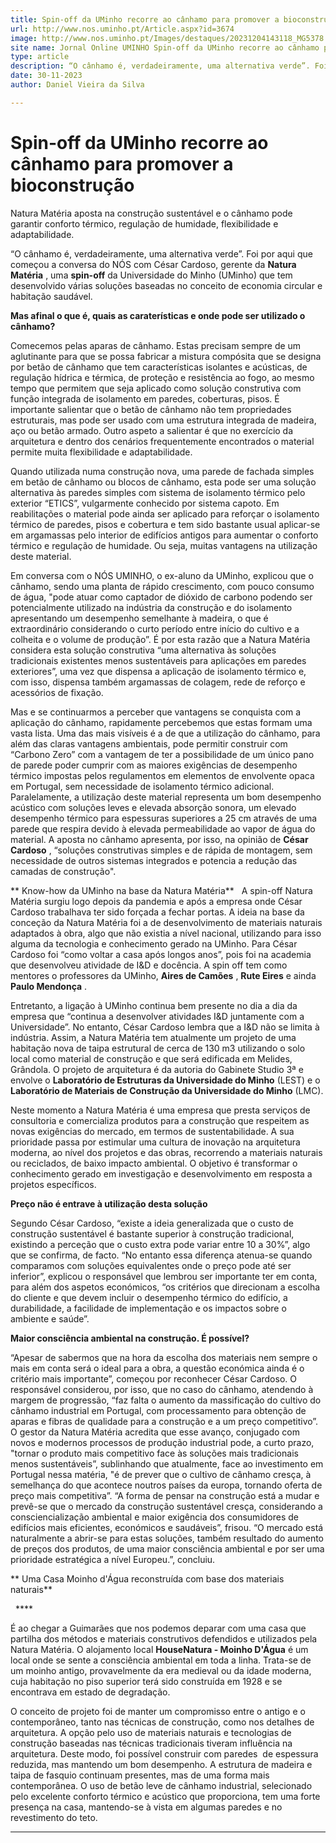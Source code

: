 ```yaml
---
title: Spin-off da UMinho recorre ao cânhamo para promover a bioconstrução
url: http://www.nos.uminho.pt/Article.aspx?id=3674
image: http://www.nos.uminho.pt/Images/destaques/20231204143118_MG5378.jpg
site name: Jornal Online UMINHO Spin-off da UMinho recorre ao cânhamo para promover a bioconstrução
type: article
description: “O cânhamo é, verdadeiramente, uma alternativa verde”. Foi por aqui que começou a conversa do NÓS com César Cardoso, gerente da Natura Matéria, uma spin-off da Universidade do Minho (UMinho) que tem desenvolvido várias soluções baseadas no conceito de economia circular e habitação saudável.
date: 30-11-2023
author: Daniel Vieira da Silva

---
```

# Spin-off da UMinho recorre ao cânhamo para promover a bioconstrução


  

Natura Matéria aposta na construção sustentável e o cânhamo pode garantir conforto térmico, regulação de humidade, flexibilidade e adaptabilidade.

“O cânhamo é, verdadeiramente, uma alternativa verde”. Foi por aqui que começou a conversa do NÓS com César Cardoso, gerente da **Natura Matéria** , uma **spin-off**  da Universidade do Minho (UMinho) que tem desenvolvido várias soluções baseadas no conceito de economia circular e habitação saudável.

**Mas afinal o que é, quais as caraterísticas e onde pode ser utilizado o cânhamo?** 

Comecemos pelas aparas de cânhamo. Estas precisam sempre de um aglutinante para que se possa fabricar a mistura compósita que se designa por betão de cânhamo que tem características isolantes e acústicas, de regulação hídrica e térmica, de proteção e resistência ao fogo, ao mesmo tempo que permitem que seja aplicado como solução construtiva com função integrada de isolamento em paredes, coberturas, pisos. É importante salientar que o betão de cânhamo não tem propriedades estruturais, mas pode ser usado com uma estrutura integrada de madeira, aço ou betão armado. Outro aspeto a salientar é que no exercício da arquitetura e dentro dos cenários frequentemente encontrados o material permite muita flexibilidade e adaptabilidade.

Quando utilizada numa construção nova, uma parede de fachada simples em betão de cânhamo ou blocos de cânhamo, esta pode ser uma solução alternativa às paredes simples com sistema de isolamento térmico pelo exterior “ETICS”, vulgarmente conhecido por sistema capoto. Em reabilitações o material pode ainda ser aplicado para reforçar o isolamento térmico de paredes, pisos e cobertura e tem sido bastante usual aplicar-se em argamassas pelo interior de edifícios antigos para aumentar o conforto térmico e regulação de humidade. Ou seja, muitas vantagens na utilização deste material.

Em conversa com o NÓS UMINHO, o ex-aluno da UMinho, explicou que o cânhamo, sendo uma planta de rápido crescimento, com pouco consumo de água, "pode atuar como captador de dióxido de carbono podendo ser potencialmente utilizado na indústria da construção e do isolamento apresentando um desempenho semelhante à madeira, o que é extraordinário considerando o curto período entre início do cultivo e a colheita e o volume de produção”. É por esta razão que a Natura Matéria considera esta solução construtiva “uma alternativa às soluções tradicionais existentes menos sustentáveis para aplicações em paredes exteriores”, uma vez que dispensa a aplicação de isolamento térmico e, com isso, dispensa também argamassas de colagem, rede de reforço e acessórios de fixação.

Mas e se continuarmos a perceber que vantagens se conquista com a aplicação do cânhamo, rapidamente percebemos que estas formam uma vasta lista. Uma das mais visíveis é a de que a utilização do cânhamo, para além das claras vantagens ambientais, pode permitir construir com “Carbono Zero” com a vantagem de ter a possibilidade de um único pano de parede poder cumprir com as maiores exigências de desempenho térmico impostas pelos regulamentos em elementos de envolvente opaca em Portugal, sem necessidade de isolamento térmico adicional. Paralelamente, a utilização deste material representa um bom desempenho acústico com soluções leves e elevada absorção sonora, um elevado desempenho térmico para espessuras superiores a 25 cm através de uma parede que respira devido à elevada permeabilidade ao vapor de água do material. A aposta no cânhamo apresenta, por isso, na opinião de **César Cardoso** , “soluções construtivas simples e de rápida de montagem, sem necessidade de outros sistemas integrados e potencia a redução das camadas de construção".

** Know-how da UMinho na base da Natura Matéria** 
 
A spin-off Natura Matéria surgiu logo depois da pandemia e após a empresa onde César Cardoso trabalhava ter sido forçada a fechar portas. A ideia na base da conceção da Natura Matéria foi a de desenvolvimento de materiais naturais adaptados à obra, algo que não existia a nível nacional, utilizando para isso alguma da tecnologia e conhecimento gerado na UMinho. Para César Cardoso foi “como voltar a casa após longos anos”, pois foi na academia que desenvolveu atividade de I&D e docência. A spin off tem como mentores o professores da UMinho, **Aires de Camões** , **Rute Eires**  e ainda **Paulo Mendonça** .

Entretanto, a ligação à UMinho continua bem presente no dia a dia da empresa que “continua a desenvolver atividades I&D juntamente com a Universidade”. No entanto, César Cardoso lembra que a I&D não se limita à indústria. Assim, a Natura Matéria tem atualmente um projeto de uma habitação nova de taipa estrutural de cerca de 130 m3 utilizando o solo local como material de construção e que será edificada em Melides, Grândola. O projeto de arquitetura é da autoria do Gabinete Studio 3ª e envolve o **Laboratório de Estruturas da Universidade do Minho**  (LEST) e o **Laboratório de Materiais de Construção da Universidade do Minho**  (LMC).

Neste momento a Natura Matéria é uma empresa que presta serviços de consultoria e comercializa produtos para a construção que respeitem as novas exigências do mercado, em termos de sustentabilidade. A sua prioridade passa por estimular uma cultura de inovação na arquitetura moderna, ao nível dos projetos e das obras, recorrendo a materiais naturais ou reciclados, de baixo impacto ambiental. O objetivo é transformar o conhecimento gerado em investigação e desenvolvimento em resposta a projetos específicos.
 

**Preço não é entrave à utilização desta solução** 

Segundo César Cardoso, “existe a ideia generalizada que o custo de construção sustentável é bastante superior à construção tradicional, existindo a perceção que o custo extra pode variar entre 10 a 30%”, algo que se confirma, de facto. “No entanto essa diferença atenua-se quando comparamos com soluções equivalentes onde o preço pode até ser inferior”, explicou o responsável que lembrou ser importante ter em conta, para além dos aspetos económicos, “os critérios que direcionam a escolha do cliente e que devem incluir o desempenho térmico do edifício, a durabilidade, a facilidade de implementação e os impactos sobre o ambiente e saúde”.

**Maior consciência ambiental na construção. É possível?** 

“Apesar de sabermos que na hora da escolha dos materiais nem sempre o mais em conta será o ideal para a obra, a questão económica ainda é o critério mais importante”, começou por reconhecer César Cardoso. O responsável considerou, por isso, que no caso do cânhamo, atendendo à margem de progressão, “faz falta o aumento da massificação do cultivo do cânhamo industrial em Portugal, com processamento para obtenção de aparas e fibras de qualidade para a construção e a um preço competitivo”. O gestor da Natura Matéria acredita que esse avanço, conjugado com novos e modernos processos de produção industrial pode, a curto prazo, "tornar o produto mais competitivo face às soluções mais tradicionais menos sustentáveis”, sublinhando que atualmente, face ao investimento em Portugal nessa matéria, "é de prever que o cultivo de cânhamo cresça, à semelhança do que acontece noutros países da europa, tornando oferta de preço mais competitiva”. “A forma de pensar na construção está a mudar e prevê-se que o mercado da construção sustentável cresça, considerando a consciencialização ambiental e maior exigência dos consumidores de edifícios mais eficientes, económicos e saudáveis”, frisou. “O mercado está naturalmente a abrir-se para estas soluções, também resultado do aumento de preços dos produtos, de uma maior consciência ambiental e por ser uma prioridade estratégica a nível Europeu.”, concluiu.

** Uma Casa Moinho d'Água reconstruída com base dos materiais naturais** 

  **** 

É ao chegar a Guimarães que nos podemos deparar com uma casa que partilha dos métodos e materiais construtivos defendidos e utilizados pela Natura Matéria. O alojamento local **HouseNatura - Moinho D'Água**  é um local onde se sente a consciência ambiental em toda a linha. Trata-se de um moinho antigo, provavelmente da era medieval ou da idade moderna, cuja habitação no piso superior terá sido construída em 1928 e se encontrava em estado de degradação.

O conceito de projeto foi de manter um compromisso entre o antigo e o contemporâneo, tanto nas técnicas de construção, como nos detalhes de arquitetura. A opção pelo uso de materiais naturais e tecnologias de construção baseadas nas técnicas tradicionais tiveram influência na arquitetura. Deste modo, foi possível construir com paredes  de espessura reduzida, mas mantendo um bom desempenho. A estrutura de madeira e taipa de fasquio continuam presentes, mas de uma forma mais contemporânea. O uso de betão leve de cânhamo industrial, selecionado pelo excelente conforto térmico e acústico que proporciona, tem uma forte presença na casa, mantendo-se à vista em algumas paredes e no revestimento do teto.

**** 
 

